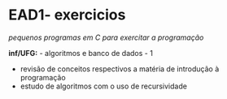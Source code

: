 # EAD1- exercicios
 *pequenos programas em C para exercitar a programação*

**inf/UFG:** - algoritmos e banco de dados - 1
* revisão de conceitos respectivos a matéria de introdução à programação
* estudo de algoritmos com o uso de recursividade
